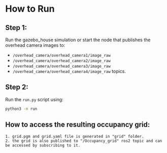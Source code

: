 # How to Run

## Step 1:
  Run the gazebo_house simulation or start the node that publishes the overhead camera images to:
  - `/overhead_camera/overhead_camera1/image_raw`
  - `/overhead_camera/overhead_camera2/image_raw`
  - `/overhead_camera/overhead_camera3/image_raw`
  - `/overhead_camera/overhead_camera4/image_raw` topics.

## Step 2:
  Run the `run.py` script using:
  ```sh
  python3 -m run
  ```

## How to access the resulting occupancy grid:
    1. grid.pgm and grid.yaml file is generated in "grid" folder.
    2. the grid is also published to "/Occupancy_grid" ros2 topic and can be accessed by subscribing to it.
